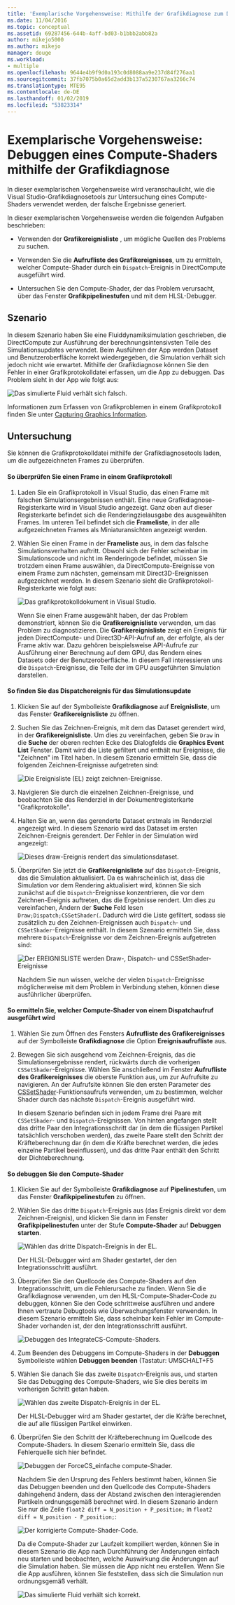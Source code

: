 ```yaml
---
title: 'Exemplarische Vorgehensweise: Mithilfe der Grafikdiagnose zum Debuggen eines Compute-Shaders | Microsoft-Dokumentation'
ms.date: 11/04/2016
ms.topic: conceptual
ms.assetid: 69287456-644b-4aff-bd03-b1bbb2abb82a
author: mikejo5000
ms.author: mikejo
manager: douge
ms.workload:
- multiple
ms.openlocfilehash: 9644e4b9f9d0a193c0d8088aa9e237d84f276aa1
ms.sourcegitcommit: 37fb7075b0a65d2add3b137a5230767aa3266c74
ms.translationtype: MTE95
ms.contentlocale: de-DE
ms.lasthandoff: 01/02/2019
ms.locfileid: "53823314"
---
```

# <a name="walkthrough-using-graphics-diagnostics-to-debug-a-compute-shader"></a>Exemplarische Vorgehensweise: Debuggen eines Compute-Shaders mithilfe der Grafikdiagnose
In dieser exemplarischen Vorgehensweise wird veranschaulicht, wie die Visual Studio-Grafikdiagnosetools zur Untersuchung eines Compute-Shaders verwendet werden, der falsche Ergebnisse generiert.  
  
 In dieser exemplarischen Vorgehensweise werden die folgenden Aufgaben beschrieben:  
  
-   Verwenden der **Grafikereignisliste** , um mögliche Quellen des Problems zu suchen.  
  
-   Verwenden Sie die **Aufrufliste des Grafikereignisses**, um zu ermitteln, welcher Compute-Shader durch ein `Dispatch`-Ereignis in DirectCompute ausgeführt wird.  
  
-   Untersuchen Sie den Compute-Shader, der das Problem verursacht, über das Fenster **Grafikpipelinestufen** und mit dem HLSL-Debugger.  
  
## <a name="scenario"></a>Szenario  
 In diesem Szenario haben Sie eine Fluiddynamiksimulation geschrieben, die DirectCompute zur Ausführung der berechnungsintensivsten Teile des Simulationsupdates verwendet. Beim Ausführen der App werden Dataset und Benutzeroberfläche korrekt wiedergegeben, die Simulation verhält sich jedoch nicht wie erwartet. Mithilfe der Grafikdiagnose können Sie den Fehler in einer Grafikprotokolldatei erfassen, um die App zu debuggen. Das Problem sieht in der App wie folgt aus:  
  
 ![Das simulierte Fluid verhält sich falsch. ](media/gfx_diag_demo_compute_shader_fluid_problem.png "Gfx_diag_demo_compute_shader_fluid_problem")  
  
 Informationen zum Erfassen von Grafikproblemen in einem Grafikprotokoll finden Sie unter [Capturing Graphics Information](capturing-graphics-information.md).  
  
## <a name="investigation"></a>Untersuchung  
 Sie können die Grafikprotokolldatei mithilfe der Grafikdiagnosetools laden, um die aufgezeichneten Frames zu überprüfen.  
  
#### <a name="to-examine-a-frame-in-a-graphics-log"></a>So überprüfen Sie einen Frame in einem Grafikprotokoll  
  
1. Laden Sie ein Grafikprotokoll in Visual Studio, das einen Frame mit falschen Simulationsergebnissen enthält. Eine neue Grafikdiagnose-Registerkarte wird in Visual Studio angezeigt. Ganz oben auf dieser Registerkarte befindet sich die Renderingzielausgabe des ausgewählten Frames. Im unteren Teil befindet sich die **Frameliste**, in der alle aufgezeichneten Frames als Miniaturansichten angezeigt werden.  
  
2. Wählen Sie einen Frame in der **Frameliste** aus, in dem das falsche Simulationsverhalten auftritt. Obwohl sich der Fehler scheinbar im Simulationscode und nicht im Renderingode befindet, müssen Sie trotzdem einen Frame auswählen, da DirectCompute-Ereignisse von einem Frame zum nächsten, gemeinsam mit Direct3D-Ereignissen aufgezeichnet werden. In diesem Szenario sieht die Grafikprotokoll-Registerkarte wie folgt aus:  
  
    ![Das grafikprotokolldokument in Visual Studio. ](media/gfx_diag_demo_compute_shader_fluid_step_1.png "gfx_diag_demo_compute_shader_fluid_step_1")  
  
   Wenn Sie einen Frame ausgewählt haben, der das Problem demonstriert, können Sie die **Grafikereignisliste** verwenden, um das Problem zu diagnostizieren. Die **Grafikereignisliste** zeigt ein Ereignis für jeden DirectCompute- und Direct3D-API-Aufruf an, der erfolgte, als der Frame aktiv war. Dazu gehören beispielsweise API-Aufrufe zur Ausführung einer Berechnung auf dem GPU, das Rendern eines Datasets oder der Benutzeroberfläche. In diesem Fall interessieren uns die `Dispatch`-Ereignisse, die Teile der im GPU ausgeführten Simulation darstellen.  
  
#### <a name="to-find-the-dispatch-event-for-the-simulation-update"></a>So finden Sie das Dispatchereignis für das Simulationsupdate  
  
1. Klicken Sie auf der Symbolleiste **Grafikdiagnose** auf **Ereignisliste**, um das Fenster **Grafikereignisliste** zu öffnen.  
  
2. Suchen Sie das Zeichnen-Ereignis, mit dem das Dataset gerendert wird, in der **Grafikereignisliste**. Um dies zu vereinfachen, geben Sie `Draw` in die **Suche** der oberen rechten Ecke des Dialogfelds die **Graphics Event List** Fenster. Damit wird die Liste gefiltert und enthält nur Ereignisse, die "Zeichnen" im Titel haben. In diesem Szenario ermitteln Sie, dass die folgenden Zeichnen-Ereignisse aufgetreten sind:  
  
    ![Die Ereignisliste &#40;EL&#41; zeigt zeichnen-Ereignisse. ](media/gfx_diag_demo_compute_shader_fluid_step_2.png "gfx_diag_demo_compute_shader_fluid_step_2")  
  
3. Navigieren Sie durch die einzelnen Zeichnen-Ereignisse, und beobachten Sie das Renderziel in der Dokumentregisterkarte "Grafikprotokolle".  
  
4. Halten Sie an, wenn das gerenderte Dataset erstmals im Renderziel angezeigt wird. In diesem Szenario wird das Dataset im ersten Zeichnen-Ereignis gerendert. Der Fehler in der Simulation wird angezeigt:  
  
    ![Dieses draw-Ereignis rendert das simulationsdataset. ](media/gfx_diag_demo_compute_shader_fluid_step_3.png "gfx_diag_demo_compute_shader_fluid_step_3")  
  
5. Überprüfen Sie jetzt die **Grafikereignisliste** auf das `Dispatch`-Ereignis, das die Simulation aktualisiert. Da es wahrscheinlich ist, dass die Simulation vor dem Rendering aktualisiert wird, können Sie sich zunächst auf die `Dispatch`-Ereignisse konzentrieren, die vor dem Zeichnen-Ereignis auftreten, das die Ergebnisse rendert. Um dies zu vereinfachen, Ändern der **Suche** Feld lesen `Draw;Dispatch;CSSetShader(`. Dadurch wird die Liste gefiltert, sodass sie zusätzlich zu den Zeichnen-Ereignissen auch `Dispatch`- und `CSSetShader`-Ereignisse enthält. In diesem Szenario ermitteln Sie, dass mehrere `Dispatch`-Ereignisse vor dem Zeichnen-Ereignis aufgetreten sind:  
  
    ![Der EREIGNISLISTE werden Draw-, Dispatch- und CSSetShader-Ereignisse](media/gfx_diag_demo_compute_shader_fluid_step_4.png "gfx_diag_demo_compute_shader_fluid_step_4")  
  
   Nachdem Sie nun wissen, welche der vielen `Dispatch`-Ereignisse möglicherweise mit dem Problem in Verbindung stehen, können diese ausführlicher überprüfen.  
  
#### <a name="to-determine-which-compute-shader-a-dispatch-call-executes"></a>So ermitteln Sie, welcher Compute-Shader von einem Dispatchaufruf ausgeführt wird  
  
1. Wählen Sie zum Öffnen des Fensters **Aufrufliste des Grafikereignisses** auf der Symbolleiste **Grafikdiagnose** die Option **Ereignisaufrufliste** aus.  
  
2. Bewegen Sie sich ausgehend vom Zeichnen-Ereignis, das die Simulationsergebnisse rendert, rückwärts durch die vorherigen `CSSetShader`-Ereignisse. Wählen Sie anschließend im Fenster **Aufrufliste des Grafikereignisses** die oberste Funktion aus, um zur Aufrufsite zu navigieren. An der Aufrufsite können Sie den ersten Parameter des [CSSetShader](/windows/desktop/api/d3d11/nf-d3d11-id3d11devicecontext-cssetshader)-Funktionsaufrufs verwenden, um zu bestimmen, welcher Shader durch das nächste `Dispatch`-Ereignis ausgeführt wird.  
  
   In diesem Szenario befinden sich in jedem Frame drei Paare mit `CSSetShader`- und `Dispatch`-Ereignissen. Von hinten angefangen stellt das dritte Paar den Integrationsschritt dar (in dem die flüssigen Partikel tatsächlich verschoben werden), das zweite Paare stellt den Schritt der Kräfteberechnung dar (in dem die Kräfte berechnet werden, die jedes einzelne Partikel beeinflussen), und das dritte Paar enthält den Schritt der Dichteberechnung.  
  
#### <a name="to-debug-the-compute-shader"></a>So debuggen Sie den Compute-Shader  
  
1. Klicken Sie auf der Symbolleiste **Grafikdiagnose** auf **Pipelinestufen**, um das Fenster **Grafikpipelinestufen** zu öffnen.  
  
2. Wählen Sie das dritte `Dispatch`-Ereignis aus (das Ereignis direkt vor dem Zeichnen-Ereignis), und klicken Sie dann im Fenster **Grafikpipelinestufen** unter der Stufe **Compute-Shader** auf **Debuggen starten**.  
  
    ![Wählen das dritte Dispatch-Ereignis in der EL.](media/gfx_diag_demo_compute_shader_fluid_step_6.png "gfx_diag_demo_compute_shader_fluid_step_6")  
  
    Der HLSL-Debugger wird am Shader gestartet, der den Integrationsschritt ausführt.  
  
3. Überprüfen Sie den Quellcode des Compute-Shaders auf den Integrationsschritt, um die Fehlerursache zu finden. Wenn Sie die Grafikdiagnose verwenden, um den HLSL-Compute-Shader-Code zu debuggen, können Sie den Code schrittweise ausführen und andere Ihnen vertraute Debugtools wie Überwachungsfenster verwenden. In diesem Szenario ermitteln Sie, dass scheinbar kein Fehler im Compute-Shader vorhanden ist, der den Integrationsschritt ausführt.  
  
    ![Debuggen des IntegrateCS-Compute-Shaders. ](media/gfx_diag_demo_compute_shader_fluid_step_7.png "gfx_diag_demo_compute_shader_fluid_step_7")  
  
4. Zum Beenden des Debuggens im Compute-Shaders in der **Debuggen** Symbolleiste wählen **Debuggen beenden** (Tastatur: UMSCHALT+F5  
  
5. Wählen Sie danach Sie das zweite `Dispatch`-Ereignis aus, und starten Sie das Debugging des Compute-Shaders, wie Sie dies bereits im vorherigen Schritt getan haben.  
  
    ![Wählen das zweite Dispatch-Ereignis in der EL.](media/gfx_diag_demo_compute_shader_fluid_step_8.png "gfx_diag_demo_compute_shader_fluid_step_8")  
  
    Der HLSL-Debugger wird am Shader gestartet, der die Kräfte berechnet, die auf alle flüssigen Partikel einwirken.  
  
6. Überprüfen Sie den Schritt der Kräfteberechnung im Quellcode des Compute-Shaders. In diesem Szenario ermitteln Sie, dass die Fehlerquelle sich hier befindet.  
  
    ![Debuggen der ForceCS&#95;einfache compute-Shader. ](media/gfx_diag_demo_compute_shader_fluid_step_9.png "gfx_diag_demo_compute_shader_fluid_step_9")  
  
   Nachdem Sie den Ursprung des Fehlers bestimmt haben, können Sie das Debuggen beenden und den Quellcode des Compute-Shaders dahingehend ändern, dass der Abstand zwischen den interagierenden Partikeln ordnungsgemäß berechnet wird. In diesem Szenario ändern Sie nur die Zeile `float2 diff = N_position + P_position;` in `float2 diff = N_position - P_position;`:  
  
   ![Der korrigierte Compute&#45;Shader-Code. ](media/gfx_diag_demo_compute_shader_fluid_step_10.png "gfx_diag_demo_compute_shader_fluid_step_10")  
  
   Da die Compute-Shader zur Laufzeit kompiliert werden, können Sie in diesem Szenario die App nach Durchführung der Änderungen einfach neu starten und beobachten, welche Auswirkung die Änderungen auf die Simulation haben. Sie müssen die App nicht neu erstellen. Wenn Sie die App ausführen, können Sie feststellen, dass sich die Simulation nun ordnungsgemäß verhält.  
  
   ![Das simulierte Fluid verhält sich korrekt. ](media/gfx_diag_demo_compute_shader_fluid_resolution.png "Gfx_diag_demo_compute_shader_fluid_resolution")